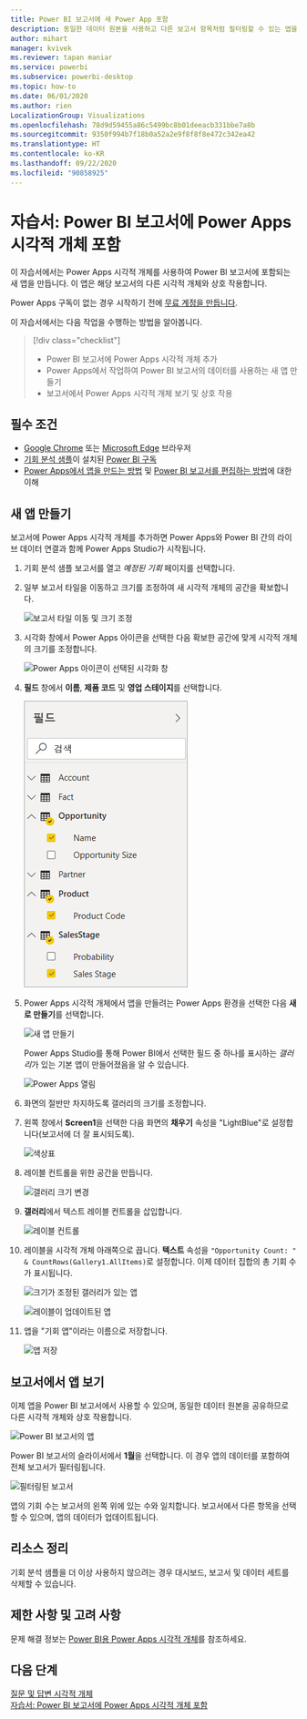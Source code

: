 ```yaml
---
title: Power BI 보고서에 새 Power App 포함
description: 동일한 데이터 원본을 사용하고 다른 보고서 항목처럼 필터링할 수 있는 앱을 포함합니다
author: mihart
manager: kvivek
ms.reviewer: tapan maniar
ms.service: powerbi
ms.subservice: powerbi-desktop
ms.topic: how-to
ms.date: 06/01/2020
ms.author: rien
LocalizationGroup: Visualizations
ms.openlocfilehash: 78d9d59455a86c5499bc8b01deeacb331bbe7a8b
ms.sourcegitcommit: 9350f994b7f18b0a52a2e9f8f8f8e472c342ea42
ms.translationtype: HT
ms.contentlocale: ko-KR
ms.lasthandoff: 09/22/2020
ms.locfileid: "90858925"
---
```

# <a name="tutorial-embed-a-power-apps-visual-in-a-power-bi-report"></a>자습서:  Power BI 보고서에 Power Apps 시각적 개체 포함

이 자습서에서는 Power Apps 시각적 개체를 사용하여 Power BI 보고서에 포함되는 새 앱을 만듭니다. 이 앱은 해당 보고서의 다른 시각적 개체와 상호 작용합니다.

Power Apps 구독이 없는 경우 시작하기 전에 [무료 계정을 만듭니다](https://web.powerapps.com/signup?redirect=marketing&email=).

이 자습서에서는 다음 작업을 수행하는 방법을 알아봅니다.
> [!div class="checklist"]
> * Power BI 보고서에 Power Apps 시각적 개체 추가
> * Power Apps에서 작업하여 Power BI 보고서의 데이터를 사용하는 새 앱 만들기
> * 보고서에서 Power Apps 시각적 개체 보기 및 상호 작용

## <a name="prerequisites"></a>필수 조건

* [Google Chrome](https://www.google.com/chrome/browser/) 또는 [Microsoft Edge](https://www.microsoft.com/windows/microsoft-edge) 브라우저
* [기회 분석 샘플](../create-reports/sample-opportunity-analysis.md#get-the-content-pack-for-this-sample)이 설치된 [Power BI 구독](../fundamentals/service-self-service-signup-for-power-bi.md)
* [Power Apps에서 앱을 만드는 방법](/powerapps/maker/canvas-apps/data-platform-create-app-scratch) 및 [Power BI 보고서를 편집하는 방법](../create-reports/service-the-report-editor-take-a-tour.md)에 대한 이해



## <a name="create-a-new-app"></a>새 앱 만들기
보고서에 Power Apps 시각적 개체를 추가하면 Power Apps와 Power BI 간의 라이브 데이터 연결과 함께 Power Apps Studio가 시작됩니다.

1. 기회 분석 샘플 보고서를 열고 *예정된 기회* 페이지를 선택합니다. 


2. 일부 보고서 타일을 이동하고 크기를 조정하여 새 시각적 개체의 공간을 확보합니다.

    ![보고서 타일 이동 및 크기 조정](media/power-bi-visualization-powerapp/power-bi-report-page.jpg)

2. 시각화 창에서 Power Apps 아이콘을 선택한 다음 확보한 공간에 맞게 시각적 개체의 크기를 조정합니다.

    ![Power Apps 아이콘이 선택된 시각화 창](media/power-bi-visualization-powerapp/power-bi-powerapps-icon.jpg)

3. **필드** 창에서 **이름**, **제품 코드** 및 **영업 스테이지**를 선택합니다. 

    ![필드 선택](media/power-bi-visualization-powerapp/power-bi-fields.png)

4. Power Apps 시각적 개체에서 앱을 만들려는 Power Apps 환경을 선택한 다음 **새로 만들기**를 선택합니다.

    ![새 앱 만들기](media/power-bi-visualization-powerapp/power-bi-create-new-powerapp.png)

    Power Apps Studio를 통해 Power BI에서 선택한 필드 중 하나를 표시하는 *갤러리*가 있는 기본 앱이 만들어졌음을 알 수 있습니다.

    ![Power Apps 열림](media/power-bi-visualization-powerapp/power-bi-power-app.png)

5.  화면의 절반만 차지하도록 갤러리의 크기를 조정합니다. 

6. 왼쪽 창에서 **Screen1**을 선택한 다음 화면의 **채우기** 속성을 "LightBlue"로 설정합니다(보고서에 더 잘 표시되도록).

    ![색상표](media/power-bi-visualization-powerapp/power-bi-powerapps-fill.png)

6. 레이블 컨트롤을 위한 공간을 만듭니다. 

    ![갤러리 크기 변경](media/power-bi-visualization-powerapp/power-bi-powerapps-gallery.png)


8. **갤러리**에서 텍스트 레이블 컨트롤을 삽입합니다.

   ![레이블 컨트롤](media/power-bi-visualization-powerapp/power-bi-label.png)

7. 레이블을 시각적 개체 아래쪽으로 끕니다. **텍스트** 속성을 `"Opportunity Count: " & CountRows(Gallery1.AllItems)`로 설정합니다. 이제 데이터 집합의 총 기회 수가 표시됩니다.

    ![크기가 조정된 갤러리가 있는 앱](media/power-bi-visualization-powerapp/power-bi-power-app-label.png)

    ![레이블이 업데이트된 앱](media/power-bi-visualization-powerapp/power-bi-label-live.png)

7. 앱을 "기회 앱"이라는 이름으로 저장합니다. 

    ![앱 저장](media/power-bi-visualization-powerapp/power-bi-save-powerapp.png)


## <a name="view-the-app-in-the-report"></a>보고서에서 앱 보기
이제 앱을 Power BI 보고서에서 사용할 수 있으며, 동일한 데이터 원본을 공유하므로 다른 시각적 개체와 상호 작용합니다.

![Power BI 보고서의 앱](media/power-bi-visualization-powerapp/power-bi-powerapps-visual.png)

Power BI 보고서의 슬라이서에서 **1월**을 선택합니다. 이 경우 앱의 데이터를 포함하여 전체 보고서가 필터링됩니다.

![필터링된 보고서](media/power-bi-visualization-powerapp/power-bi-last.png)

앱의 기회 수는 보고서의 왼쪽 위에 있는 수와 일치합니다. 보고서에서 다른 항목을 선택할 수 있으며, 앱의 데이터가 업데이트됩니다.


## <a name="clean-up-resources"></a>리소스 정리
기회 분석 샘플을 더 이상 사용하지 않으려는 경우 대시보드, 보고서 및 데이터 세트를 삭제할 수 있습니다.

## <a name="limitations-and-considerations"></a>제한 사항 및 고려 사항
문제 해결 정보는 [Power BI용 Power Apps 시각적 개체](/powerapps/maker/canvas-apps/powerapps-custom-visual#limitations-of-the-power-apps-visual)를 참조하세요.

## <a name="next-steps"></a>다음 단계
[질문 및 답변 시각적 개체](power-bi-visualization-types-for-reports-and-q-and-a.md)    
[자습서: Power BI 보고서에 Power Apps 시각적 개체 포함](/powerapps/maker/canvas-apps/powerapps-custom-visual)